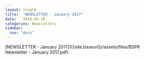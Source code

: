 ```yaml
---
layout: single
title:  "NEWSLETTER - January 2017"
date:   2018-05-30
categories: Newsletters
sidebar:
  nav: "docs"
---
```


[NEWSLETTER - January 2017]({{site.baseurl}}/assets/files/BSPR Newsletter - January 2017.pdf)
